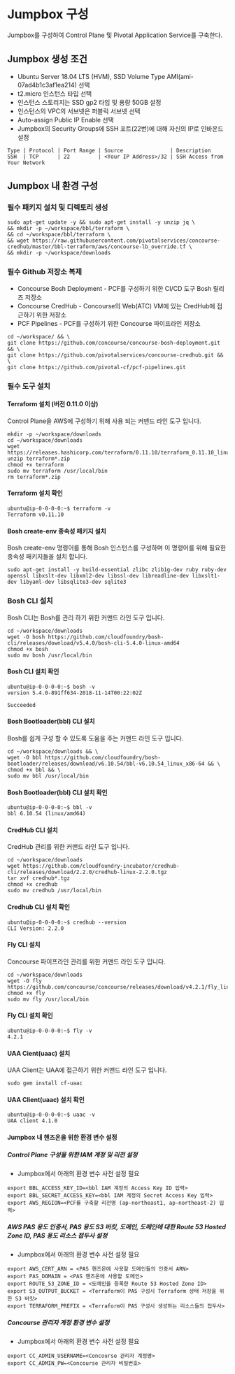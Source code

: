 # Jumpbox 구성
Jumpbox를 구성하여 Control Plane 및 Pivotal Application Service를 구축한다.

## Jumpbox 생성 조건
* Ubuntu Server 18.04 LTS (HVM), SSD Volume Type AMI(ami-07ad4b1c3af1ea214) 선택
* t2.micro 인스턴스 타입 선택
* 인스턴스 스토리지는 SSD gp2 타입 및 용량 50GB 설정
* 인스턴스의 VPC의 서브넷은 퍼블릭 서브넷 선택
* Auto-assign Public IP Enable 선택
* Jumpbox의 Security Groups에 SSH 포트(22번)에 대해 자신의 IP로 인바운드 설정
```
Type | Protocol | Port Range | Source               | Description
SSH  | TCP      | 22         | <Your IP Address>/32 | SSH Access from Your Network
```
## Jumpbox 내 환경 구성
### 필수 패키지 설치 및 디렉토리 생성
```
sudo apt-get update -y && sudo apt-get install -y unzip jq \
&& mkdir -p ~/workspace/bbl/terraform \ 
&& cd ~/workspace/bbl/terraform \
&& wget https://raw.githubusercontent.com/pivotalservices/concourse-credhub/master/bbl-terraform/aws/concourse-lb_override.tf \
&& mkdir -p ~/workspace/downloads
```
### 필수 Github 저장소 복제
* Concourse Bosh Deployment - PCF를 구성하기 위한 CI/CD 도구 Bosh 릴리즈 저장소
* Concourse CredHub - Concourse의 Web(ATC) VM에 있는 CredHub에 접근하기 위한 저장소
* PCF Pipelines - PCF를 구성하기 위한 Concourse 파이프라인 저장소
```
cd ~/workspace/ && \
git clone https://github.com/concourse/concourse-bosh-deployment.git && \
git clone https://github.com/pivotalservices/concourse-credhub.git && \
git clone https://github.com/pivotal-cf/pcf-pipelines.git
```
### 필수 도구 설치
#### Terraform 설치 (버전 0.11.0 이상)
Control Plane을 AWS에 구성하기 위해 사용 되는 커맨드 라인 도구 입니다.
```
mkdir -p ~/workspace/downloads
cd ~/workspace/downloads
wget https://releases.hashicorp.com/terraform/0.11.10/terraform_0.11.10_linux_amd64.zip
unzip terraform*.zip
chmod +x terraform
sudo mv terraform /usr/local/bin
rm terraform*.zip
```
#### Terraform 설치 확인
```
ubuntu@ip-0-0-0-0:~$ terraform -v
Terraform v0.11.10
```
#### Bosh create-env 종속성 패키지 설치
Bosh create-env 명령어를 통해 Bosh 인스턴스를 구성하며 이 명령어를 위해 필요한 종속성 패키지들을 설치 합니다.
```
sudo apt-get install -y build-essential zlibc zlib1g-dev ruby ruby-dev openssl libxslt-dev libxml2-dev libssl-dev libreadline-dev libxslt1-dev libyaml-dev libsqlite3-dev sqlite3
```
### Bosh CLI 설치
Bosh CLI는 Bosh를 관리 하기 위한 커맨드 라인 도구 입니다.
```
cd ~/workspace/downloads
wget -O bosh https://github.com/cloudfoundry/bosh-cli/releases/download/v5.4.0/bosh-cli-5.4.0-linux-amd64
chmod +x bosh
sudo mv bosh /usr/local/bin
```
#### Bosh CLI 설치 확인
```
ubuntu@ip-0-0-0-0:~$ bosh -v
version 5.4.0-891ff634-2018-11-14T00:22:02Z

Succeeded
```
#### Bosh Bootloader(bbl) CLI 설치
Bosh를 쉽게 구성 할 수 있도록 도움을 주는 커맨드 라인 도구 입니다.
```
cd ~/workspace/downloads && \
wget -O bbl https://github.com/cloudfoundry/bosh-bootloader/releases/download/v6.10.54/bbl-v6.10.54_linux_x86-64 && \
chmod +x bbl && \
sudo mv bbl /usr/local/bin
```
#### Bosh Bootloader(bbl) CLI 설치 확인
```
ubuntu@ip-0-0-0-0:~$ bbl -v
bbl 6.10.54 (linux/amd64)
```
#### CredHub CLI 설치
CredHub 관리를 위한 커맨드 라인 도구 입니다.
```
cd ~/workspace/downloads
wget https://github.com/cloudfoundry-incubator/credhub-cli/releases/download/2.2.0/credhub-linux-2.2.0.tgz
tar xvf credhub*.tgz
chmod +x credhub
sudo mv credhub /usr/local/bin
```
#### Credhub CLI 설치 확인
```
ubuntu@ip-0-0-0-0:~$ credhub --version
CLI Version: 2.2.0
```
#### Fly CLI 설치
Concourse 파이프라인 관리를 위한 커맨드 라인 도구 입니다.
```
cd ~/workspace/downloads
wget -O fly https://github.com/concourse/concourse/releases/download/v4.2.1/fly_linux_amd64
chmod +x fly
sudo mv fly /usr/local/bin
```
#### Fly CLI 설치 확인
```
ubuntu@ip-0-0-0-0:~$ fly -v
4.2.1
```
#### UAA Cient(uaac) 설치
UAA Client는 UAA에 접근하기 위한 커맨드 라인 도구 입니다.
```
sudo gem install cf-uaac
```
#### UAA Client(uaac) 설치 확인
```
ubuntu@ip-0-0-0-0:~$ uaac -v
UAA client 4.1.0
```
#### Jumpbox 내 핸즈온을 위한 환경 변수 설정
##### Control Plane 구성을 위한 IAM 계정 및 리전 설정
* Jumpbox에서 아래의 환경 변수 사전 설정 필요
```
export BBL_ACCESS_KEY_ID=<bbl IAM 계정의 Access Key ID 입력>
export BBL_SECRET_ACCESS_KEY=<bbl IAM 계정의 Secret Access Key 입력>
export AWS_REGION=<PCF를 구축할 리전명 (ap-northeast1, ap-northeast-2) 입력>
```
##### AWS PAS 용도 인증서, PAS 용도 S3 버킷, 도메인, 도메인에 대한 Route 53 Hosted Zone ID, PAS 용도 리소스 접두사 설정
* Jumpbox에서 아래의 환경 변수 사전 설정 필요
```
export AWS_CERT_ARN = <PAS 핸즈온에 사용할 도메인들의 인증서 ARN>
export PAS_DOMAIN = <PAS 핸즈온에 사용할 도메인>
export ROUTE_53_ZONE_ID = <도메인을 등록한 Route 53 Hosted Zone ID>
export S3_OUTPUT_BUCKET = <Terraform이 PAS 구성시 Terraform 상태 저장을 위한 S3 버킷>
export TERRAFORM_PREFIX = <Terraform이 PAS 구성시 생성하는 리소스들의 접두사>
```
##### Concourse 관리자 계정 환경 변수 설정
* Jumpbox에서 아래의 환경 변수 사전 설정 필요
```
export CC_ADMIN_USERNAME=<Concourse 관리자 계정명>
export CC_ADMIN_PW=<Concourse 관리자 비밀번호>
```
